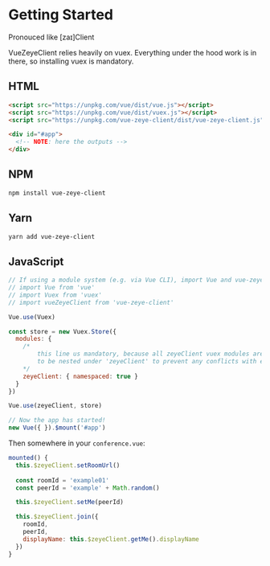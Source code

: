 # Getting Started

Pronouced like [zaɪ]Client

VueZeyeClient relies heavily on vuex. 
Everything under the hood work is in there, so installing vuex is mandatory.

## HTML

```html
<script src="https://unpkg.com/vue/dist/vue.js"></script>
<script src="https://unpkg.com/vue/dist/vuex.js"></script>
<script src="https://unpkg.com/vue-zeye-client/dist/vue-zeye-client.js"></script>

<div id="#app">
  <!-- NOTE: here the outputs -->
</div>
```

## NPM

```sh
npm install vue-zeye-client
```

## Yarn

```sh
yarn add vue-zeye-client
```

## JavaScript

```javascript
// If using a module system (e.g. via Vue CLI), import Vue and vue-zeye-client and then call Vue.use(vue-zeye-client).
// import Vue from 'vue'
// import Vuex from 'vuex'
// import vueZeyeClient from 'vue-zeye-client'

Vue.use(Vuex)

const store = new Vuex.Store({
  modules: {
    /*
        this line us mandatory, because all zeyeClient vuex modules are designed 
        to be nested under 'zeyeClient' to prevent any conflicts with existing store
    */
    zeyeClient: { namespaced: true }
  }
})

Vue.use(zeyeClient, store)

// Now the app has started!
new Vue({ }).$mount('#app')
```

Then somewhere in your `conference.vue`:
```javascript
mounted() {
  this.$zeyeClient.setRoomUrl()
    
  const roomId = 'example01'
  const peerId = 'example' + Math.random()

  this.$zeyeClient.setMe(peerId)

  this.$zeyeClient.join({
    roomId,
    peerId,
    displayName: this.$zeyeClient.getMe().displayName
  })
}
```